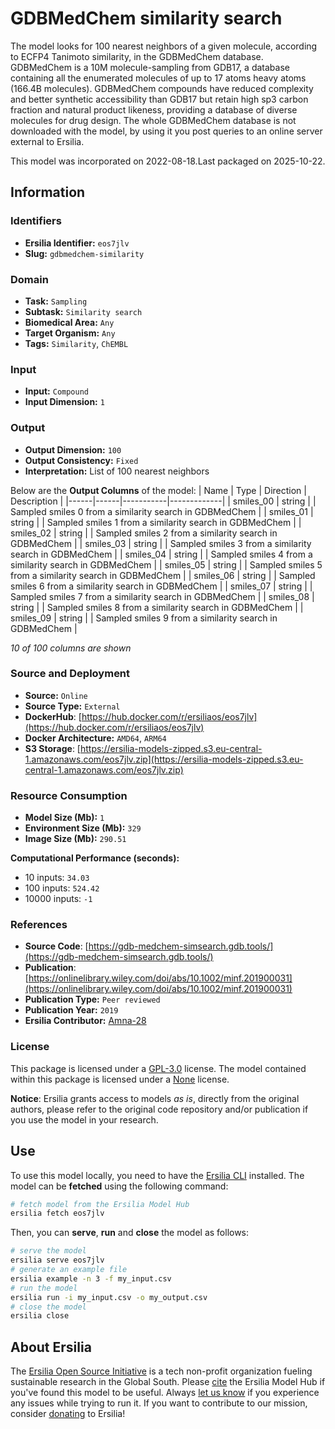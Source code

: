 # GDBMedChem similarity search

The model looks for 100 nearest neighbors of a given molecule, according to ECFP4 Tanimoto similarity, in the GDBMedChem database. GDBMedChem is a 10M molecule-sampling from GDB17, a database containing all the enumerated molecules of up to 17 atoms heavy atoms (166.4B molecules). GDBMedChem compounds have reduced complexity and better synthetic accessibility than GDB17 but retain high sp3 carbon fraction and natural product likeness, providing a database of diverse molecules for drug design. The whole GDBMedChem database is not downloaded with the model, by using it you post queries to an online server external to Ersilia.

This model was incorporated on 2022-08-18.Last packaged on 2025-10-22.

## Information
### Identifiers
- **Ersilia Identifier:** `eos7jlv`
- **Slug:** `gdbmedchem-similarity`

### Domain
- **Task:** `Sampling`
- **Subtask:** `Similarity search`
- **Biomedical Area:** `Any`
- **Target Organism:** `Any`
- **Tags:** `Similarity`, `ChEMBL`

### Input
- **Input:** `Compound`
- **Input Dimension:** `1`

### Output
- **Output Dimension:** `100`
- **Output Consistency:** `Fixed`
- **Interpretation:** List of 100 nearest neighbors

Below are the **Output Columns** of the model:
| Name | Type | Direction | Description |
|------|------|-----------|-------------|
| smiles_00 | string |  | Sampled smiles 0 from a similarity search in GDBMedChem |
| smiles_01 | string |  | Sampled smiles 1 from a similarity search in GDBMedChem |
| smiles_02 | string |  | Sampled smiles 2 from a similarity search in GDBMedChem |
| smiles_03 | string |  | Sampled smiles 3 from a similarity search in GDBMedChem |
| smiles_04 | string |  | Sampled smiles 4 from a similarity search in GDBMedChem |
| smiles_05 | string |  | Sampled smiles 5 from a similarity search in GDBMedChem |
| smiles_06 | string |  | Sampled smiles 6 from a similarity search in GDBMedChem |
| smiles_07 | string |  | Sampled smiles 7 from a similarity search in GDBMedChem |
| smiles_08 | string |  | Sampled smiles 8 from a similarity search in GDBMedChem |
| smiles_09 | string |  | Sampled smiles 9 from a similarity search in GDBMedChem |

_10 of 100 columns are shown_
### Source and Deployment
- **Source:** `Online`
- **Source Type:** `External`
- **DockerHub**: [https://hub.docker.com/r/ersiliaos/eos7jlv](https://hub.docker.com/r/ersiliaos/eos7jlv)
- **Docker Architecture:** `AMD64`, `ARM64`
- **S3 Storage**: [https://ersilia-models-zipped.s3.eu-central-1.amazonaws.com/eos7jlv.zip](https://ersilia-models-zipped.s3.eu-central-1.amazonaws.com/eos7jlv.zip)

### Resource Consumption
- **Model Size (Mb):** `1`
- **Environment Size (Mb):** `329`
- **Image Size (Mb):** `290.51`

**Computational Performance (seconds):**
- 10 inputs: `34.03`
- 100 inputs: `524.42`
- 10000 inputs: `-1`

### References
- **Source Code**: [https://gdb-medchem-simsearch.gdb.tools/](https://gdb-medchem-simsearch.gdb.tools/)
- **Publication**: [https://onlinelibrary.wiley.com/doi/abs/10.1002/minf.201900031](https://onlinelibrary.wiley.com/doi/abs/10.1002/minf.201900031)
- **Publication Type:** `Peer reviewed`
- **Publication Year:** `2019`
- **Ersilia Contributor:** [Amna-28](https://github.com/Amna-28)

### License
This package is licensed under a [GPL-3.0](https://github.com/ersilia-os/ersilia/blob/master/LICENSE) license. The model contained within this package is licensed under a [None](LICENSE) license.

**Notice**: Ersilia grants access to models _as is_, directly from the original authors, please refer to the original code repository and/or publication if you use the model in your research.


## Use
To use this model locally, you need to have the [Ersilia CLI](https://github.com/ersilia-os/ersilia) installed.
The model can be **fetched** using the following command:
```bash
# fetch model from the Ersilia Model Hub
ersilia fetch eos7jlv
```
Then, you can **serve**, **run** and **close** the model as follows:
```bash
# serve the model
ersilia serve eos7jlv
# generate an example file
ersilia example -n 3 -f my_input.csv
# run the model
ersilia run -i my_input.csv -o my_output.csv
# close the model
ersilia close
```

## About Ersilia
The [Ersilia Open Source Initiative](https://ersilia.io) is a tech non-profit organization fueling sustainable research in the Global South.
Please [cite](https://github.com/ersilia-os/ersilia/blob/master/CITATION.cff) the Ersilia Model Hub if you've found this model to be useful. Always [let us know](https://github.com/ersilia-os/ersilia/issues) if you experience any issues while trying to run it.
If you want to contribute to our mission, consider [donating](https://www.ersilia.io/donate) to Ersilia!
